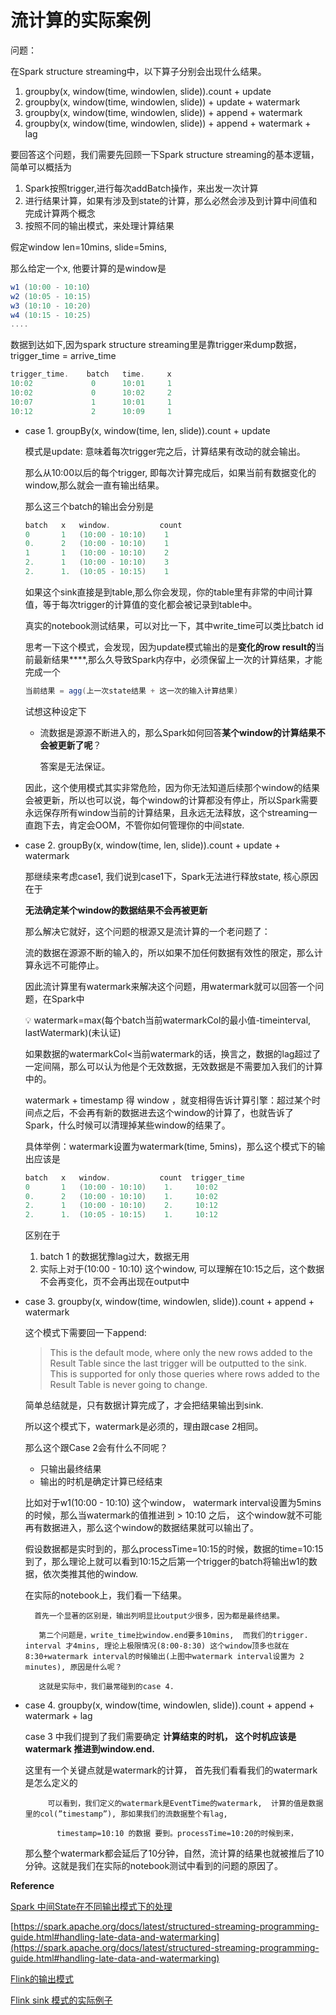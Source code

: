 # 流计算的实际案例

问题：

在Spark structure streaming中，以下算子分别会出现什么结果。

1. groupby(x, window(time, windowlen, slide)).count + update
2. groupby(x, window(time, windowlen, slide)) + update + watermark
3. groupby(x, window(time, windowlen, slide)) + append + watermark
4. groupby(x, window(time, windowlen, slide)) + append + watermark + lag

要回答这个问题，我们需要先回顾一下Spark structure streaming的基本逻辑，简单可以概括为

1. Spark按照trigger,进行每次addBatch操作，来出发一次计算
2. 进行结果计算，如果有涉及到state的计算，那么必然会涉及到计算中间值和完成计算两个概念
3. 按照不同的输出模式，来处理计算结果

假定window len=10mins, slide=5mins,

那么给定一个x, 他要计算的是window是

```scala
w1 (10:00 - 10:10） 
w2 (10:05 - 10:15)
w3 (10:10 - 10:20)
w4 (10:15 - 10:25)
....
```

数据到达如下,因为spark structure streaming里是靠trigger来dump数据，trigger\_time = arrive\_time

```scala
trigger_time.    batch   time.     x
10:02             0      10:01     1
10:02             0      10:02     2
10:07             1      10:01     1  
10:12             2      10:09     1 
```

*   case 1. groupBy(x, window(time, len, slide)).count + update

    模式是update: 意味着每次trigger完之后，计算结果有改动的就会输出。

    那么从10:00以后的每个trigger, 即每次计算完成后，如果当前有数据变化的window,那么就会一直有输出结果。

    那么这三个batch的输出会分别是

    ```scala
    batch   x   window.           count 
    0       1   (10:00 - 10:10)    1
    0.      2   (10:00 - 10:10)    1
    1       1   (10:00 - 10:10)    2
    2.      1   (10:00 - 10:10)    3
    2.      1.  (10:05 - 10:15)    1
    ```

    如果这个sink直接是到table,那么你会发现，你的table里有非常的中间计算值，等于每次trigger的计算值的变化都会被记录到table中。

    真实的notebook测试结果，可以对比一下，其中write\_time可以类比batch id

    思考一下这个模式，会发现，因为update模式输出的是**变化的row result的**当前最新结果\*\*\*\*,那么久导致Spark内存中，必须保留上一次的计算结果，才能完成一个

    ```scala
    当前结果 = agg(上一次state结果 + 这一次的输入计算结果)
    ```

    试想这种设定下

    *   流数据是源源不断进入的，那么Spark如何回答**某个window的计算结果不会被更新了呢**？

        答案是无法保证。

    因此，这个使用模式其实非常危险，因为你无法知道后续那个window的结果会被更新，所以也可以说，每个window的计算都没有停止，所以Spark需要永远保存所有window当前的计算结果，且永远无法释放，这个streaming一直跑下去，肯定会OOM，不管你如何管理你的中间state.
*   case 2. groupBy(x, window(time, len, slide)).count + update + watermark

    那继续来考虑case1, 我们说到case1下，Spark无法进行释放state, 核心原因在于

    **无法确定某个window的数据结果不会再被更新**

    那么解决它就好，这个问题的根源又是流计算的一个老问题了：

    流的数据在源源不断的输入的，所以如果不加任何数据有效性的限定，那么计算永远不可能停止。

    因此流计算里有watermark来解决这个问题，用watermark就可以回答一个问题，在Spark中

    💡 watermark=max(每个batch当前watermarkCol的最小值-timeinterval, lastWatermark)(未认证)

    如果数据的watermarkCol<当前watermark的话，换言之，数据的lag超过了一定间隔，那么可以认为他是个无效数据，无效数据是不需要加入我们的计算中的。

    watermark + timestamp 得 window ，就变相得告诉计算引擎：超过某个时间点之后，不会再有新的数据进去这个window的计算了，也就告诉了Spark，什么时候可以清理掉某些window的结果了。

    具体举例：watermark设置为watermark(time, 5mins)，那么这个模式下的输出应该是

    ```scala
    batch   x   window.           count  trigger_time
    0       1   (10:00 - 10:10)    1.     10:02
    0.      2   (10:00 - 10:10)    1.     10:02
    2.      1   (10:00 - 10:10)    2.     10:12 
    2.      1.  (10:05 - 10:15)    1.     10:12
    ```

    区别在于

    1. batch 1 的数据犹豫lag过大，数据无用
    2. 实际上对于(10:00 - 10:10) 这个window, 可以理解在10:15之后，这个数据不会再变化，页不会再出现在output中
*   case 3. groupby(x, window(time, windowlen, slide)).count + append + watermark

    这个模式下需要回一下append:

    > This is the default mode, where only the new rows added to the Result Table since the last trigger will be outputted to the sink. This is supported for only those queries where rows added to the Result Table is never going to change.

    简单总结就是，只有数据计算完成了，才会把结果输出到sink.

    所以这个模式下，watermark是必须的，理由跟case 2相同。

    那么这个跟Case 2会有什么不同呢？

    * 只输出最终结果
    * 输出的时机是确定计算已经结束

    比如对于w1(10:00 - 10:10) 这个window， watermark interval设置为5mins 的时候，那么当watermark的值推进到 > 10:10 之后， 这个window就不可能再有数据进入，那么这个window的数据结果就可以输出了。

    假设数据都是实时到的，那么processTime=10:15的时候，数据的time=10:15到了，那么理论上就可以看到10:15之后第一个trigger的batch将输出w1的数据，依次类推其他的window.

    在实际的notebook上，我们看一下结果。

    ```
      首先一个显著的区别是，输出列明显比output少很多，因为都是最终结果。

       第二个问题是，write_time比window.end要多10mins,  而我们的trigger. interval 才4mins, 理论上极限情况(8:00-8:30) 这个window顶多也就在 8:30+watermark interval的时候输出(上图中watermark interval设置为 2 minutes), 原因是什么呢？

       这就是实际中，我们最常碰到的case 4.
    ```
*   case 4. groupby(x, window(time, windowlen, slide)).count + append + watermark + lag

    case 3 中我们提到了我们需要确定 **计算结束的时机， 这个时机应该是 watermark 推进到window.end.**

    这里有一个关键点就是watermark的计算， 首先我们看看我们的watermark是怎么定义的

    ```
         可以看到，我们定义的watermark是EventTime的watermark,  计算的值是数据里的col(”timestamp”), 那如果我们的流数据整个有lag, 

           timestamp=10:10 的数据 要到。processTime=10:20的时候到来，
    ```

    那么整个watermark都会延后了10分钟，自然，流计算的结果也就被推后了10分钟。这就是我们在实际的notebook测试中看到的问题的原因了。

**Reference**

[Spark 中间State在不同输出模式下的处理](https://github.com/apache/spark/blob/master/sql/core/src/main/scala/org/apache/spark/sql/execution/streaming/statefulOperators.scala#L383)

[https://spark.apache.org/docs/latest/structured-streaming-programming-guide.html#handling-late-data-and-watermarking](https://spark.apache.org/docs/latest/structured-streaming-programming-guide.html#handling-late-data-and-watermarking)

[Flink的输出模式](http://www.whitewood.me/2020/02/26/Flink-Table-%E7%9A%84%E4%B8%89%E7%A7%8D-Sink-%E6%A8%A1%E5%BC%8F/)

[Flink sink 模式的实际例子](https://wiki.zhangzuofeng.cn/bigdata/Flink/Flink-sink-mode/)
